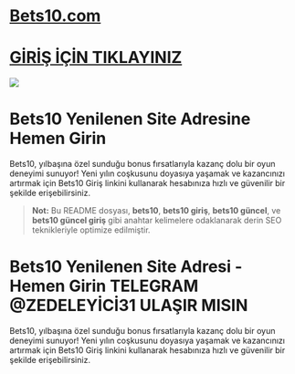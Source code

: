 #  <a href="https://m-1389bets10.com/">Bets10.com</a>

#  <a href="https://m-1389bets10.com/">GİRİŞ İÇİN TIKLAYINIZ</a>

<meta charset="UTF-8">
    <meta name="viewport" content="width=device-width, initial-scale=1.0">
</head>
<body>

<a href="https://ensaglambonus.click">
    <img src="https://r.resimlink.com/pCetZyqYj4cP.jpg" />
</a>
</a>



# Bets10 Yenilenen Site Adresine Hemen Girin

Bets10, yılbaşına özel sunduğu bonus fırsatlarıyla kazanç dolu bir oyun deneyimi sunuyor! Yeni yılın coşkusunu doyasıya yaşamak ve kazancınızı artırmak için Bets10 Giriş linkini kullanarak hesabınıza hızlı ve güvenilir bir şekilde erişebilirsiniz.

> **Not:** Bu README dosyası, **bets10**, **bets10 giriş**, **bets10 güncel**, ve **bets10 güncel giriş** gibi anahtar kelimelere odaklanarak derin SEO teknikleriyle optimize edilmiştir.


# Bets10 Yenilenen Site Adresi - Hemen Girin TELEGRAM  @ZEDELEYİCİ31 ULAŞIR MISIN
Bets10, yılbaşına özel sunduğu bonus fırsatlarıyla kazanç dolu bir oyun deneyimi sunuyor! Yeni yılın coşkusunu doyasıya yaşamak ve kazancınızı artırmak için Bets10 Giriş linkini kullanarak hesabınıza hızlı ve güvenilir bir şekilde erişebilirsiniz.
